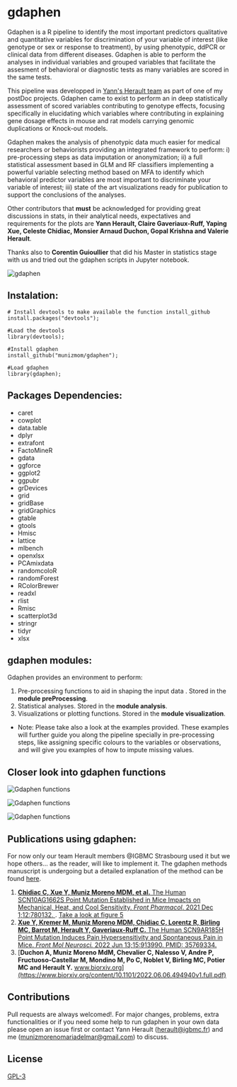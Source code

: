 # gdaphen

[](https://img.shields.io/badge/Gdaphen-v0.0-pink)
Gdaphen is a R pipeline to identify the most important predictors qualitative and quantitative variables for discrimination of your variable of interest (like genotype or sex or response to treatment), by using phenotypic, ddPCR or clinical data from different diseases. Gdaphen is able to perform the analyses in individual variables and grouped variables that facilitate the assesment of behavioral or diagnostic tests as many variables are scored in the same tests.

This pipeline was developped in [Yann's Herault team](https://www.igbmc.fr/igbmc/missions/annuaire/yann-herault) as part of one of my postDoc projects. Gdaphen came to exist to perform an in deep statistically assessment of scored variables contributing to genotype effects, focusing specifically in elucidating which variables where contributing in explaining gene dosage effects in mouse and rat models carrying genomic duplications or Knock-out models.

Gdaphen makes the analysis of phenotypic data much easier for medical researchers or behaviorists providing an integrated framework to perform: i) pre-processing steps as data imputation or anonymization; ii)  a full statistical assessment based in GLM and RF classifiers implementing a powerful variable selecting method based on MFA to identify which behavioral predictor variables are most important to discriminate your variable of interest; iii) state of the art visualizations ready for publication to support the conclusions of the analyses.

Other contributors that **must** be acknowledged for providing great discussions in stats, in their analytical needs, expectatives and requirements for the plots are **Yann Herault, Claire Gaveriaux-Ruff, Yaping Xue, Celeste Chidiac, Monsier Arnaud Duchon, Gopal Krishna and Valerie Herault**.

Thanks also to **Corentin Guioullier** that did his Master in statistics stage with us and tried out the gdaphen scripts in Jupyter notebook.

![gdaphen](https://github.com/munizmom/gdaphen/blob/master/images/graphicalAbstract.jpg)

## Instalation:
```
# Install devtools to make available the function install_github
install.packages("devtools");

#Load the devtools
library(devtools); 

#Install gdaphen
install_github("munizmom/gdaphen");

#Load gdaphen
library(gdaphen);
```

## Packages Dependencies:
* caret
* cowplot
* data.table
* dplyr
* extrafont
* FactoMineR
* gdata
* ggforce
* ggplot2
* ggpubr
* grDevices
* grid
* gridBase
* gridGraphics
* gtable
* gtools
* Hmisc
* lattice
* mlbench
* openxlsx
* PCAmixdata
* randomcoloR
* randomForest
* RColorBrewer
* readxl
* rlist
* Rmisc
* scatterplot3d
* stringr
* tidyr
* xlsx

## gdaphen modules:

Gdaphen provides an environment to perform:

1.  Pre-processing functions to aid in shaping the input data . Stored in the **module preProcessing**. 
2.  Statistical analyses. Stored in the **module analysis**.
3.  Visualizations or plotting functions. Stored in the **module visualization**.

- Note: Please take also a look at the examples provided. These examples will further guide you along the pipeline specially in pre-processing steps, like assigning specific colours to the variables or observations, and will give you examples of how to impute missing values.


## Closer look into gdaphen functions

![Gdaphen functions](https://github.com/munizmom/gdaphen/blob/master/images/gdaphen_functions_1.jpg)

![Gdaphen functions](https://github.com/munizmom/gdaphen/blob/master/images/gdaphen_functions_2.jpg)

![Gdaphen functions](https://github.com/munizmom/gdaphen/blob/master/images/gdaphen_functions_3.jpg)

## Publications using gdaphen:
For now only our team Herault members @IGBMC Strasbourg used it but we hope others... as the reader, will like to implement it.
The gdaphen methods manuscript is undergoing but a detailed explanation of the method can be found [here](https://www.frontiersin.org/articles/10.3389/fphar.2021.780132/full#supplementary-material).


1. [**Chidiac C, Xue Y, Muniz Moreno MDM, et al.** The Human SCN10AG1662S Point Mutation Established in Mice Impacts on Mechanical, Heat, and Cool Sensitivity. *Front Pharmacol*. 2021 Dec 1;12:780132. ](https://www.frontiersin.org/articles/10.3389/fphar.2021.780132/full). [Take a look at figure 5](https://www.frontiersin.org/files/Articles/780132/fphar-12-780132-HTML/image_m/fphar-12-780132-g005.jpg)
2. [**Xue Y, Kremer M, Muniz Moreno MDM, Chidiac C, Lorentz R, Birling MC, Barrot M, Herault Y, Gaveriaux-Ruff C.** The Human SCN9AR185H Point Mutation Induces Pain Hypersensitivity and Spontaneous Pain in Mice. *Front Mol Neurosci.* 2022 Jun 13;15:913990. PMID: 35769334.](https://www.frontiersin.org/articles/10.3389/fnmol.2022.913990/full)
3. [**Duchon A, Muniz Moreno MdM, Chevalier C, Nalesso V, Andre P, Fructuoso-Castellar M, Mondino M, Po C, Noblet V, Birling MC, Potier MC and Herault Y.** www.biorxiv.org](https://www.biorxiv.org/content/10.1101/2022.06.06.494940v1.full.pdf)


## Contributions
Pull requests are always welcomed!. For major changes, problems, extra functionalities or if you need some help to run gdaphen in your own data please open an issue first or contact  Yann Herault (herault@igbmc.fr) and me (munizmorenomariadelmar@gmail.com) to discuss.

## License
[GPL-3](https://www.gnu.org/licenses/gpl-3.0.html)


